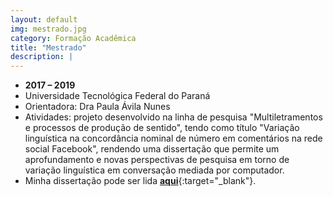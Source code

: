 ```yaml
---
layout: default
img: mestrado.jpg
category: Formação Acadêmica
title: "Mestrado"
description: |
---
```



* __2017 – 2019__
* Universidade Tecnológica Federal do Paraná
* Orientadora: Dra Paula Ávila Nunes
* Atividades: projeto desenvolvido na linha de pesquisa "Multiletramentos e processos de produção de sentido", tendo como título "Variação linguística na concordância nominal de número em comentários na rede social Facebook", rendendo uma dissertação que permite um aprofundamento e novas perspectivas de pesquisa em torno de variação linguística em conversação mediada por computador. 
* Minha dissertação pode ser lida [**aqui**](https://repositorio.utfpr.edu.br/jspui/handle/1/5191){:target="_blank"}.
